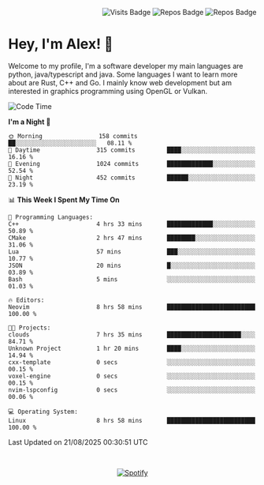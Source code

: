 <p align="right">
  <img src="https://github-badges-api-l4jk.vercel.app/api/visits/Alextibtab/Alextibtab" alt="Visits Badge">
  <img src="https://img.shields.io/badge/dynamic/json?url=https%3A%2F%2Fapi.github.com%2Fusers%2FAlextibtab&query=%24.public_repos&label=Repos" alt="Repos Badge">
  <img src="https://github-badges-api-l4jk.vercel.app/api/years/Alextibtab" alt="Repos Badge">
</p>

<h1 align="left">Hey, I'm Alex! 💽 </h1>

Welcome to my profile, I'm a software developer my main languages are python, java/typescript and java. Some languages I want to learn more about are Rust, C++ and Go. I mainly know web development but am interested in graphics programming using OpenGL or Vulkan.

<!--START_SECTION:waka-->
![Code Time](http://img.shields.io/badge/Code%20Time-183%20hrs%2058%20mins-blue)

**I'm a Night 🦉** 

```text
🌞 Morning                158 commits         ██░░░░░░░░░░░░░░░░░░░░░░░   08.11 % 
🌆 Daytime                315 commits         ████░░░░░░░░░░░░░░░░░░░░░   16.16 % 
🌃 Evening                1024 commits        █████████████░░░░░░░░░░░░   52.54 % 
🌙 Night                  452 commits         ██████░░░░░░░░░░░░░░░░░░░   23.19 % 
```


📊 **This Week I Spent My Time On** 

```text
💬 Programming Languages: 
C++                      4 hrs 33 mins       █████████████░░░░░░░░░░░░   50.89 % 
CMake                    2 hrs 47 mins       ████████░░░░░░░░░░░░░░░░░   31.06 % 
Lua                      57 mins             ███░░░░░░░░░░░░░░░░░░░░░░   10.77 % 
JSON                     20 mins             █░░░░░░░░░░░░░░░░░░░░░░░░   03.89 % 
Bash                     5 mins              ░░░░░░░░░░░░░░░░░░░░░░░░░   01.03 % 

🔥 Editors: 
Neovim                   8 hrs 58 mins       █████████████████████████   100.00 % 

🐱‍💻 Projects: 
clouds                   7 hrs 35 mins       █████████████████████░░░░   84.71 % 
Unknown Project          1 hr 20 mins        ████░░░░░░░░░░░░░░░░░░░░░   14.94 % 
cxx-template             0 secs              ░░░░░░░░░░░░░░░░░░░░░░░░░   00.15 % 
voxel-engine             0 secs              ░░░░░░░░░░░░░░░░░░░░░░░░░   00.15 % 
nvim-lspconfig           0 secs              ░░░░░░░░░░░░░░░░░░░░░░░░░   00.06 % 

💻 Operating System: 
Linux                    8 hrs 58 mins       █████████████████████████   100.00 % 
```


 Last Updated on 21/08/2025 00:30:51 UTC
<!--END_SECTION:waka-->
&nbsp;<div align="center">
  [![Spotify](https://spotify-now-playing-wine-six.vercel.app/api/spotify?border_color=ffffff)](https://open.spotify.com/user/pmo1v2ejnt42kgp5jar5drtag)
</div>

